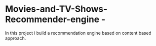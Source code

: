 # Movies-and-TV-Shows-Recommender-engine -
In this project i build a recommendation engine based on content based approach.
